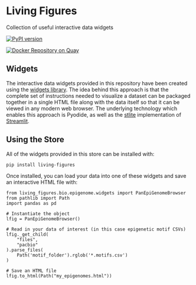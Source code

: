 # Living Figures
Collection of useful interactive data widgets

[![PyPI version](https://badge.fury.io/py/living-figures.svg)](https://pypi.org/project/living-figures/)

[![Docker Repository on Quay](https://quay.io/repository/hdc-workflows/living-figures/status "Docker Repository on Quay")](https://quay.io/repository/hdc-workflows/living-figures)

## Widgets

The interactive data widgets provided in this repository have been
created using the [widgets library](https://www.github.com/FredHutch/widgets).
The idea behind this approach is that the complete set of instructions
needed to visualize a dataset can be packaged together in a single HTML
file along with the data itself so that it can be viewed in any modern
web browser.
The underlying technology which enables this approach is Pyodide,
as well as the [stlite](https://github.com/whitphx/stlite) implementation
of [Streamlit](https://streamlit.io/).

## Using the Store

All of the widgets provided in this store can be installed with:

```
pip install living-figures
```

Once installed, you can load your data into one of these widgets
and save an interactive HTML file with:

```#!/usr/bin/env python
from living_figures.bio.epigenome.widgets import PanEpiGenomeBrowser
from pathlib import Path
import pandas as pd

# Instantiate the object
lfig = PanEpiGenomeBrowser()

# Read in your data of interest (in this case epigenetic motif CSVs)
lfig._get_child(
    "files",
    "pacbio"
).parse_files(
    Path('motif_folder').rglob('*.motifs.csv')
)

# Save an HTML file
lfig.to_html(Path("my_epigenomes.html"))
```
